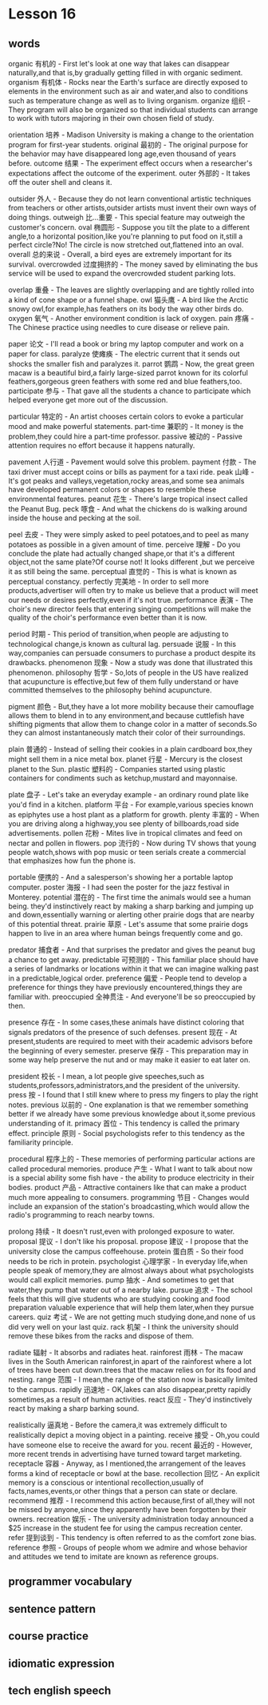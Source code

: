 # Lesson 16

## words

<!-- p106 -->

organic 有机的 - First let's look at one way that lakes can disappear naturally,and that is,by gradually getting filled in with organic sediment.
organism 有机体 - Rocks near the Earth's surface are directly exposed to elements in the environment such as air and water,and also to conditions such as temperature change as well as to living organism.
organize 组织 - They program will also be organized so that individual students can arrange to work with tutors majoring in their own chosen field of study.

orientation 培养 - Madison University is making a change to the orientation program for first-year students.
original 最初的 - The original purpose for the behavior may have disappeared long age,even thousand of years before.
outcome 结果 - The experiment effect occurs when a researcher's expectations affect the outcome of the experiment.
outer 外部的 - It takes off the outer shell and cleans it.

outsider 外人 - Because they do not learn conventional artistic techniques from teachers or other artists,outsider artists must invent their own ways of doing things.
outweigh 比...重要 - This special feature may outweigh the customer's concern.
oval 椭圆形 - Suppose you tilt the plate to a different angle,to a horizontal position,like you're planning to put food on it,still a perfect circle?No! The circle is now stretched out,flattened into an oval.
overall 总的来说 - Overall, a bird eyes are extremely important for its survival.
overcrowded 过度拥挤的 - The money saved by eliminating the bus service will be used to expand the overcrowded student parking lots.

overlap 重叠 - The leaves are slightly overlapping and are tightly rolled into a kind of cone shape or a funnel shape.
owl 猫头鹰 - A bird like the Arctic snowy owl,for example,has feathers on its body the way other birds do.
oxygen 氧气 - Another environment condition is lack of oxygen.
pain 疼痛 - The Chinese practice using needles to cure disease or relieve pain.

paper 论文 - I'll read a book or bring my laptop computer and work on a paper for class.
paralyze 使瘫痪 - The electric current that it sends out shocks the smaller fish and paralyzes it.
parrot 鹦鹉 - Now, the great green macaw is a beautiful bird,a fairly large-sized parrot known for its colorful feathers,gorgeous green feathers with some red and blue feathers,too.
participate 参与 - That gave all the students a chance to participate which helped everyone get more out of the discussion.

particular 特定的 - An artist chooses certain colors to evoke a particular mood and make powerful statements.
part-time 兼职的 - It money is the problem,they could hire a part-time professor.
passive 被动的 - Passive attention requires no effort because it happens naturally.

pavement 人行道 - Pavement would solve this problem.
payment 付款 - The taxi driver must accept coins or bills as payment for a taxi ride.
peak 山峰 - It's got peaks and valleys,vegetation,rocky areas,and some sea animals have developed permanent colors or shapes to resemble these environmental features.
peanut 花生 - There's large tropical insect called the Peanut Bug.
peck 啄食 - And what the chickens do is walking around inside the house and pecking at the soil.

peel 去皮 - They were simply asked to peel potatoes,and to peel as many potatoes as possible in a given amount of time.
perceive 理解 - Do you conclude the plate had actually changed shape,or that it's a different object,not the same plate?Of course not! It looks different ,but we perceive it as still being the same.
perceptual 直觉的 - This is what is known as perceptual constancy.
perfectly 完美地 - In order to sell more products,advertiser will often try to make us believe that a product will meet our needs or desires perfectly,even if it's not true.
performance 表演 - The choir's new director feels that entering singing competitions will make the quality of the choir's performance even better than it is now.

period 时期 - This period of transition,when people are adjusting to technological change,is known as cultural lag.
persuade 说服 - In this way,companies can persuade consumers to purchase a product despite its drawbacks.
phenomenon 现象 - Now a study was done that illustrated this phenomenon.
philosophy 哲学 - So,lots of people in the US have realized that acupuncture is effective,but few of them fully understand or have committed themselves to the philosophy behind acupuncture.

pigment 颜色 - But,they have a lot more mobility because their camouflage allows them to blend in to any environment,and because cuttlefish have shifting pigments that allow them to change color in a matter of seconds.So they can almost instantaneously match their color of their surroundings.

plain 普通的 - Instead of selling their cookies in a plain cardboard box,they might sell them in a nice metal box.
planet 行星 - Mercury is the closest planet to the Sun.
plastic 塑料的 - Companies started using plastic containers for condiments such as ketchup,mustard and mayonnaise.

plate 盘子 - Let's take an everyday example - an ordinary round plate like you'd find in a kitchen.
platform 平台 - For example,various species known as epiphytes use a host plant as a platform for growth.
plenty 丰富的 - When you are driving along a highway,you see plenty of billboards,road side advertisements.
pollen 花粉 - Mites live in tropical climates and feed on nectar and pollen in flowers.
pop 流行的 - Now during TV shows that young people watch,shows with pop music or teen serials create a commercial that emphasizes how fun the phone is.

portable 便携的 - And a salesperson's showing her a portable laptop computer.
poster 海报 - I had seen the poster for the jazz festival in Monterey.
potential 潜在的 - The first time the animals would see a human being. they'd instinctively react by making a sharp barking and jumping up and down,essentially warning or alerting other prairie dogs that are nearby of this potential threat.
prairie 草原 - Let's assume that some prairie dogs happen to live in an area where human beings frequently come and go.

predator 捕食者 - And that surprises the predator and gives the peanut bug a chance to get away.
predictable 可预测的 - This familiar place should have a series of landmarks or locations within it that we can imagine walking past in a predictable,logical order.
preference 偏爱 - People tend to develop a preference for things they have previously encountered,things they are familiar with.
preoccupied 全神贯注 - And everyone'll be so preoccupied by then.

presence 存在 - In some cases,these animals have distinct coloring that signals predators of the presence of such defenses.
present 现在 - At present,students are required to meet with their academic advisors before the beginning of every semester.
preserve 保存 - This preparation may in some way help preserve the nut and or may make it easier to eat later on.

president 校长 - I mean, a lot people give speeches,such as students,professors,administrators,and the president of the university.
press 按 - I found that I still knew where to press my fingers to play the right notes.
previous 以前的 - One explanation is that we remember something better if we already have some previous knowledge about it,some previous understanding of it.
primacy 首位 - This tendency is called the primary effect.
principle 原则 - Social psychologists refer to this tendency as the familiarity principle.

procedural 程序上的 - These memories of performing particular actions are called procedural memories.
produce 产生 - What I want to talk about now is a special ability some fish have - the ability to produce electricity in their bodies.
product 产品 - Attractive containers like that can make a product much more appealing to consumers.
programming 节目 - Changes would include an expansion of the station's broadcasting,which would allow the radio's programming to reach nearby towns.

prolong 持续 - It doesn't rust,even with prolonged exposure to water.
proposal 提议 - I don't like his proposal.
propose 建议 - I propose that the university close the campus coffeehouse.
protein 蛋白质 - So their food needs to be rich in protein.
psychologist 心理学家 - In everyday life,when people speak of memory,they are almost always about what psychologists would call explicit memories.
pump 抽水 - And sometimes to get that water,they pump that water out of a nearby lake.
pursue 追求 - The school feels that this will give students who are studying cooking and food preparation valuable experience that will help them later,when they pursue careers.
quiz 考试 - We are not getting much studying done,and none of us did very well on your last quiz.
rack 机架 - I think the university should remove these bikes from the racks and dispose of them.

radiate 辐射 - It absorbs and radiates heat.
rainforest 雨林 - The macaw lives in the South American rainforest,in apart of the rainforest where a lot of trees have been cut down.trees that the macaw relies on for its food and nesting.
range 范围 - I mean,the range of the station now is basically limited to the campus.
rapidly 迅速地 - OK,lakes can also disappear,pretty rapidly sometimes,as a result of human activities.
react 反应 - They'd instinctively react by making a sharp barking sound.

realistically 逼真地 - Before the camera,it was extremely difficult to realistically depict a moving object in a painting.
receive 接受 - Oh,you could have someone else to receive the award for you.
recent 最近的 - However, more recent trends in advertising have turned toward target marketing.
receptacle 容器 - Anyway, as I mentioned,the arrangement of the leaves forms a kind of receptacle or bowl at the base.
recollection 回忆 - An explicit memory is a conscious or intentional recollection,usually of facts,names,events,or other things that a person can state or declare.
recommend 推荐 - I recommend this action because,first of all,they will not be missed by anyone,since they apparently have been forgotten by their owners.
recreation 娱乐 - The university administration today announced a $25 increase in the student fee for using the campus recreation center.
refer 提到谈到 - This tendency is often referred to as the comfort zone bias.
reference 参照 - Groups of people whom we admire and whose behavior and attitudes we tend to imitate are known as reference groups.

## programmer vocabulary

## sentence pattern

## course practice

## idiomatic expression

## tech english speech
